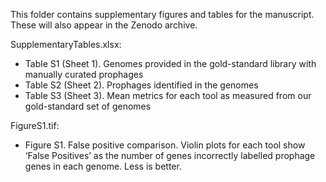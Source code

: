 This folder contains supplementary figures and tables for the manuscript. These will also appear in the Zenodo archive.

SupplementaryTables.xlsx:
 - Table S1 (Sheet 1). Genomes provided in the gold-standard library with manually curated prophages
 - Table S2 (Sheet 2). Prophages identified in the genomes
 - Table S3 (Sheet 3). Mean metrics for each tool as measured from our gold-standard set of genomes

FigureS1.tif:
 - Figure S1. False positive comparison. Violin plots for each tool show ‘False Positives’ as the number of genes 
   incorrectly labelled prophage genes in each genome. Less is better.
